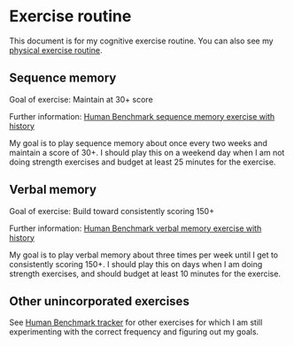# Exercise routine

This document is for my cognitive exercise routine. You can also see
my [physical exercise
routine](../physical-exercise/exercise-routine.md).

## Sequence memory

Goal of exercise: Maintain at 30+ score

Further information: [Human Benchmark sequence memory exercise with history](human-bechmark-sequence-memory-exercise-with-history.md)

My goal is to play sequence memory about once every two weeks and
maintain a score of 30+. I should play this on a weekend day when I am
not doing strength exercises and budget at least 25 minutes for the
exercise.

## Verbal memory

Goal of exercise: Build toward consistently scoring 150+

Further information: [Human Benchmark verbal memory exercise with
history](human-benchmark-verbal-memory-exercise-with-history.md)

My goal is to play verbal memory about three times per week until I
get to consistently scoring 150+. I should play this on days when I am
doing strength exercises, and should budget at least 10 minutes for
the exercise.

## Other unincorporated exercises

See [Human Benchmark tracker](human-benchmark-tracker.md) for other
exercises for which I am still experimenting with the correct
frequency and figuring out my goals.
